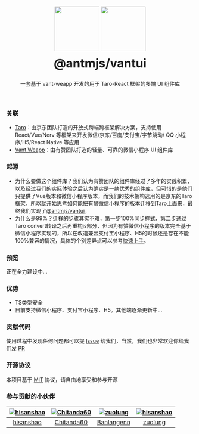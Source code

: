 <div class="card">
  <div class="intro" style="text-align: center; padding: 20px;">
    <img class="intro__logo" style="height: 120px; box-shadow: none;" src="https://img20.360buyimg.com/ling/jfs/t1/20876/36/12835/3043/5c9c2929Ed18cfb11/15b1c03ec830ab8e.png">
    <img class="intro__logo" style="width: 120px; height: 120px; box-shadow: none;" src="https://img.yzcdn.cn/public_files/2017/12/18/fd78cf6bb5d12e2a119d0576bedfd230.png">
    <h2 style="margin: 0; font-size: 32px; line-height: 60px;">@antmjs/vantui</h2>
    <p>一套基于 vant-weapp 开发的用于 Taro-React 框架的多端 UI 组件库</p>
  </div>
</div>

### 关联
- [Taro](https://github.com/NervJS/taro)：由京东团队打造的开放式跨端跨框架解决方案，支持使用 React/Vue/Nerv 等框架来开发微信/京东/百度/支付宝/字节跳动/ QQ 小程序/H5/React Native 等应用
- [Vant Weapp](https://github.com/youzan/vant-weapp)：由有赞团队打造的轻量、可靠的微信小程序 UI 组件库

### 起源
- 为什么要做这个组件库？我们认为有赞团队的组件库经过了多年的实践积累，以及经过我们的实际体验之后认为确实是一款优秀的组件库，但可惜的是他们只提供了Vue版本和微信小程序版本，而我们的技术架构选用的是京东的Taro框架，所以就开始思考如何能把有赞微信小程序的版本迁移到Taro上面来，最终我们实现了[@antmjs/vantui](https://github.com/antmjs/vantui)。
- 为什么是99%？迁移的步骤其实不难，第一步100%同步样式，第二步通过Taro convert转译之后再重构js部分，但因为有赞微信小程序的版本完全基于微信小程序实现的，所以在改造兼容支付宝小程序、H5的时候还是存在不能100%兼容的情况，具体的个别差异点可以参考[快速上手](https://antmjs.github.io/vantui/#/quickstart)。

### 预览

正在全力建设中...

### 优势

- TS类型安全
- 目前支持微信小程序、支付宝小程序、H5。其他端逐渐更新中...

### 贡献代码

使用过程中发现任何问题都可以提 [Issue](https://github.com/antmjs/vantui/issues) 给我们，当然，我们也非常欢迎你给我们发 [PR](https://github.com/antmjs/vantui/pulls)

### 开源协议

本项目基于 [MIT](https://zh.wikipedia.org/wiki/MIT%E8%A8%B1%E5%8F%AF%E8%AD%89) 协议，请自由地享受和参与开源


### 参与贡献的小伙伴

[![hisanshao](https://avatars.githubusercontent.com/u/26359618?s=100&v=4)](https://github.com/hisanshao/) | [![Chitanda60](https://avatars.githubusercontent.com/u/16026533?s=100&v=4)](https://github.com/Chitanda60/) | [![zuolung](https://avatars.githubusercontent.com/u/19684540?s=100&v=4)](https://github.com/Banlangenn/) | [![hisanshao](https://avatars.githubusercontent.com/u/28145148?s=100&v=4)](https://github.com/zuolung/)
:---:|:---:|:---:|:---:
[hisanshao](https://github.com/hisanshao/) | [Chitanda60](https://github.com/Chitanda60/) | [Banlangenn](https://github.com/Banlangenn/) | [zuolung](https://github.com/zuolung/)
